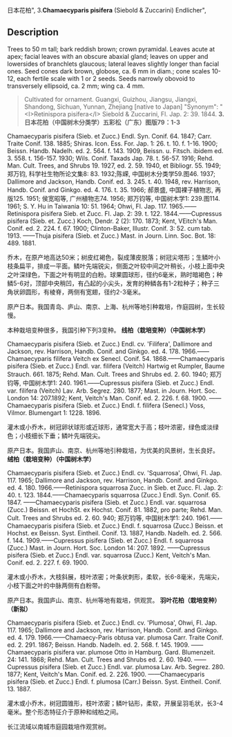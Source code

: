 日本花柏",
3.**Chamaecyparis pisifera** (Siebold & Zuccarini) Endlicher",

## Description
Trees to 50 m tall; bark reddish brown; crown pyramidal. Leaves acute at apex; facial leaves with an obscure abaxial gland; leaves on upper and lowersides of branchlets glaucous; lateral leaves slightly longer than facial ones. Seed cones dark brown, globose, ca. 6 mm in diam.; cone scales 10-12, each fertile scale with 1 or 2 seeds. Seeds narrowly obovoid to transversely ellipsoid, ca. 2 mm; wing ca. 4 mm.

> Cultivated for ornament. Guangxi, Guizhou, Jiangsu, Jiangxi, Shandong, Sichuan, Yunnan, Zhejiang [native to Japan]
  "Synonym": "&lt;I&gt;Retinispora pisifera&lt;/I&gt; Siebold &amp; Zuccarini, Fl. Jap. 2: 39. 1844.
**3.日本花柏（中国树木分类学）五彩松（广东）图版79：1-3**

Chamaecyparis pisifera (Sieb. et Zucc.) Endl. Syn. Conif. 64. 1847; Carr. Traite Conif. 138. 1885; Shiras. Icon. Ess. For. Jap. 1: 26. t. 10. f. 1-16. 1900; Beissn. Handb. Nadelh. ed. 2. 564. f. 143. 1909, Beissn. u. Fitsch. ibidem ed. 3. 558. t. 156-157. 1930; Wils. Conif. Taxads Jap. 78. t. 56-57. 1916; Rehd. Man. Cult. Trees, and Shrubs 19. 1927, ed. 2. 59. 1940, et Bibliogr. 55. 1949;郑万钧, 科学社生物所论文集8: 83. 1932;陈嵘, 中国树木分类学59.图46. 1937; Dallimore and Jackson, Handb. Conif. ed. 3. 245. t. 40. 1948, rev. Harrison, Handb. Conif. and Ginkgo. ed. 4. 176. t. 35. 1966; 郝景盛, 中国裸子植物志, 再版125. 1951; 侯宽昭等, 广州植物志74. 1956; 郑万钧等, 中国树木学1: 239.图114. 1961; S. Y. Hu in Taiwania 10: 51. 1964; Ohwi, Fl. Jap. 117. 1965.——Retinispora pisifera Sieb. et Zucc. Fl. Jap. 2: 39. t. 122. 1844.——Cupressus pisifera (Sieb. et. Zucc.) Koch, Dendr. 2 (2): 170. 1873; Kent, VEitch's Man. Conif. ed. 2. 224. f. 67. 1900; Clinton-Baker, Illustr. Conif. 3: 52. cum tab. 1913. ——Thuja pisifera (Sieb. et Zucc.) Mast. in Journ. Linn. Soc. Bot. 18: 489. 1881.

乔木，在原产地高达50米；树皮红褐色，裂成薄皮脱落；树冠尖塔形；生鳞叶小枝条扁平，排成一平面。鳞叶先端锐尖，侧面之叶较中间之叶稍长，小枝上面中央之叶深绿色，下面之叶有明显的白粉。球果圆球形，径约6毫米，熟时暗褐色；种鳞5-6对，顶部中央稍凹，有凸起的小尖头，发育的种鳞各有1-2粒种子；种子三角状卵圆形，有棱脊，两侧有宽翅，径约2-3毫米。

原产日本。我国青岛、庐山、南京、上海、杭州等地引种栽培，作庭园树，生长较慢。

本种栽培变种很多，我国引种下列3变种。
**线柏（栽培变种）（中国树木学）**

Chamaecyparis pisifera (Sieb. et Zucc.) Endl. cv. 'Filifera', Dallimore and Jackson, rev. Harrison, Handb. Conif. and Ginkgo. ed. 4. 178. 1966.——Chamaecyparis filifera Veitch ex Senecl. Conif. 54. 1868.——Chamaecyparis pisifera (Sieb. et Zucc.) Endl. var. filifera (Veitch) Hartwig et Rumpler, Baume Strauch. 661. 1875; Rehd. Man. Cult. Trees and Shrubs ed. 2. 60. 1940; 郑万钧等, 中国树木学1: 240. 1961.——Cupressus pisifera (Sieb. et Zucc.) Endl. var. filifera (Veitch) Lav. Arb. Segrez. 280. 1877; Mast. in Journ. Hort. Soc. London 14: 207.1892; Kent, Veitch's Man. Conif. ed. 2. 226. f. 68. 1900. ——Chamaecyparis pisifera (Sieb. et Zucc.) Endl. f. filifera (Senecl.) Voss, Vilmor. Blumengart 1: 1228. 1896.

灌木或小乔木，树冠卵状球形或近球形，通常宽大于高；枝叶浓密，绿色或淡绿色；小枝细长下垂；鳞叶先端锐尖。

原产日本。我国庐山、南京、杭州等地引种栽培，为优美的风景树，生长良好。
**绒柏（栽培变种）（中国树木学）**

Chamaecyparis pisifera (Sieb. et Zucc.) Endl. cv. 'Squarrosa', Ohwi, Fl. Jap. 117. 1965; Dallimore and Jackson, rev. Harrison, Handb. Conif. and Ginkgo. ed. 4. 180. 1966.——Retinispora squarrosa Zucc. in Sieb. et Zucc. Fl. Jap. 2: 40. t. 123. 1844.——Chamaecyparis squarrosa (Zucc.) Endl. Syn. Conif. 65. 1847. ——Chamaecyparis pisifera (Sieb. et Zucc.) Endl. var. squarrosa (Zucc.) Beissn. et HochSt. ex Hochst. Conif. 81. 1882, pro parte; Rehd. Man. Cult. Trees and Shrubs ed. 2. 60. 940; 郑万钧等, 中国树木学1: 240. 1961.——Chamaecyparis pisifera (Sieb. et Zucc.) Endl. f. squarrosa (Zucc.) Beissn. et Hochst. ex Beissn. Syst. Eintheil. Conif. 13. 1887, Handb. Nadelh. ed. 2. 566. f. 144. 1909.——Cupressus pisifera (Sieb. et Zucc.) Endl. f. squarrosa (Zucc.) Mast. in Journ. Hort. Soc. London 14: 207. 1892. ——Cupressus pisifera (Sieb. et Zucc.) Endl. var. squarrosa (Zucc.) Kent, Veitch's Man. Conif. ed. 2. 227. f. 69. 1900.

灌木或小乔木，大枝斜展，枝叶浓密；叶条状刺形，柔软，长6-8毫米，先端尖，小枝下面之叶的中脉两侧有白粉带。

原产日本。我国庐山、南京、杭州等地有栽培，供观赏。
**羽叶花柏（栽培变种）（新拟）**

Chamaecyparis pisifera (Sieb. et Zucc.) Endl. cv. 'Plumosa', Ohwi, Fl. Jap. 117. 1965; Dallimore and Jackson, rev. Harrison, Handb. Conif. and Ginkgo. ed. 4. 179. 1966.——Chamaecy-Paris obtusa var. plumosa Carr. Traite Conif. ed. 2. 291. 1867; Beissn. Handb. Nadelh. ed. 2. 568. f. 145. 1909. ——Chamaecyparis pisifera var. plumose Otto in Hamburg. Gard. Blumenzeit. 24: 141. 1868; Rehd. Man. Cult. Trees and Shrubs ed. 2. 60. 1940. ——Cupressus pisifera (Sieb. et Zucc.) Endl. var. plumosa Lav. Arb. Segrez. 280. 1877; Kent, Veitch's Man. Conif. ed. 2. 226. 1900. ——Chamaecyparis pisifera (Sieb. et Zucc.) Endl. f. plumosa (Carr.) Beissn. Syst. Eintheil. Conif. 13. 1887.

灌木或小乔木，树冠圆锥形，枝叶浓密；鳞叶钻形，柔软，开展呈羽毛状，长3-4毫米。整个形态特征介于原种和绒柏之间。

长江流域以南城市庭园栽培作观赏树。
